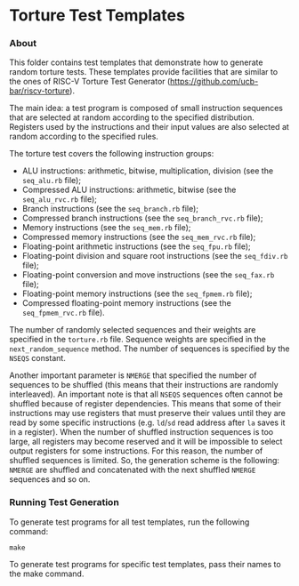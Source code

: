 Torture Test Templates
=============================

### About

This folder contains test templates that demonstrate how to generate random
torture tests. These templates provide facilities that are similar to the ones of
RISC-V Torture Test Generator (https://github.com/ucb-bar/riscv-torture).

The main idea: a test program is composed of small instruction sequences
that are selected at random according to the specified distribution.
Registers used by the instructions and their input values are also selected
at random according to the specified rules.

The torture test covers the following instruction groups:
- ALU instructions: arithmetic, bitwise, multiplication, division (see the `seq_alu.rb` file);
- Compressed ALU instructions: arithmetic, bitwise (see the `seq_alu_rvc.rb` file);
- Branch instructions (see the `seq_branch.rb` file);
- Compressed branch instructions (see the `seq_branch_rvc.rb` file);
- Memory instructions (see the `seq_mem.rb` file);
- Compressed memory instructions (see the `seq_mem_rvc.rb` file);
- Floating-point arithmetic instructions (see the `seq_fpu.rb` file);
- Floating-point division and square root instructions (see the `seq_fdiv.rb` file);
- Floating-point conversion and move instructions (see the `seq_fax.rb` file);
- Floating-point memory instructions (see the `seq_fpmem.rb` file);
- Compressed floating-point memory instructions (see the `seq_fpmem_rvc.rb` file).

The number of randomly selected sequences and their weights are specified
in the `torture.rb` file. Sequence weights are specified in the `next_random_sequence`
method. The number of sequences is specified by the `NSEQS` constant.

Another important parameter is `NMERGE` that specified the number of sequences
to be shuffled (this means that their instructions are randomly interleaved).
An important note is that all `NSEQS` sequences often cannot be shuffled because
of register dependencies. This means that some of their instructions may use
registers that must preserve their values until they are read by some specific
instructions (e.g. `ld`/`sd` read address after `la` saves it in a register).
When the number of shuffled instruction sequences is too large, all registers
may become reserved and it will be impossible to select output registers for
some instructions. For this reason, the number of shuffled sequences is limited.
So, the generation scheme is the following: `NMERGE` are shuffled and concatenated
with the next shuffled `NMERGE` sequences and so on.

### Running Test Generation

To generate test programs for all test templates, run the following command:

    make

To generate test programs for specific test templates, pass their names to the make command.
